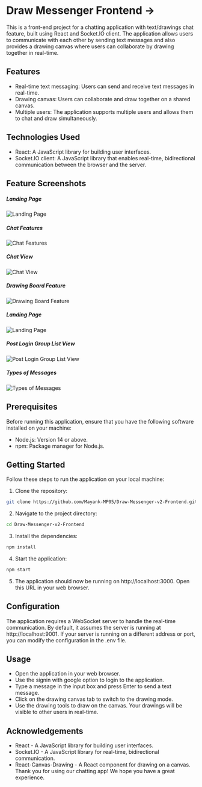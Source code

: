 # Draw Messenger Frontend →

This is a front-end project for a chatting application with text/drawings chat feature, built using React and Socket.IO client. The application allows users to communicate with each other by sending text messages and also provides a drawing canvas where users can collaborate by drawing together in real-time.

## Features

- Real-time text messaging: Users can send and receive text messages in real-time.
- Drawing canvas: Users can collaborate and draw together on a shared canvas.
- Multiple users: The application supports multiple users and allows them to chat and draw simultaneously.

## Technologies Used

- React: A JavaScript library for building user interfaces.
- Socket.IO client: A JavaScript library that enables real-time, bidirectional communication between the browser and the server.

## Feature Screenshots

##### Landing Page
![Landing Page](https://github.com/Mayank-MP05/Draw-Messenger-v2-Frontend/blob/master/docs/landing-page.png?raw=true)

##### Chat Features
![Chat Features](https://github.com/Mayank-MP05/Draw-Messenger-v2-Frontend/blob/master/docs/chat-features.png?raw=true)

##### Chat View
![Chat View](https://github.com/Mayank-MP05/Draw-Messenger-v2-Frontend/blob/master/docs/chat-view.png?raw=true)

##### Drawing Board Feature
![Drawing Board Feature](https://github.com/Mayank-MP05/Draw-Messenger-v2-Frontend/blob/master/docs/drawing-board-feature.png?raw=true)

##### Landing Page
![Landing Page](https://github.com/Mayank-MP05/Draw-Messenger-v2-Frontend/blob/master/docs/landing-page.png?raw=true)

##### Post Login Group List View
![Post Login Group List View](https://github.com/Mayank-MP05/Draw-Messenger-v2-Frontend/blob/master/docs/post-login-group-list-view.png?raw=true)

##### Types of Messages
![Types of Messages](https://github.com/Mayank-MP05/Draw-Messenger-v2-Frontend/blob/master/docs/types-of-messages.png?raw=true)

## Prerequisites

Before running this application, ensure that you have the following software installed on your machine:

- Node.js: Version 14 or above.
- npm: Package manager for Node.js.

## Getting Started

Follow these steps to run the application on your local machine:

1. Clone the repository:

```bash
git clone https://github.com/Mayank-MP05/Draw-Messenger-v2-Frontend.git
```

2. Navigate to the project directory:

```bash
cd Draw-Messenger-v2-Frontend
```

3. Install the dependencies:

```bash
npm install
```

4. Start the application:

```bash
npm start
```

5. The application should now be running on http://localhost:3000. Open this URL in your web browser.

## Configuration

The application requires a WebSocket server to handle the real-time communication. By default, it assumes the server is running at http://localhost:9001. If your server is running on a different address or port, you can modify the configuration in the .env file.

## Usage

- Open the application in your web browser.
- Use the signin with google option to login to the application.
- Type a message in the input box and press Enter to send a text message.
- Click on the drawing canvas tab to switch to the drawing mode.
- Use the drawing tools to draw on the canvas. Your drawings will be visible to other users in real-time.

## Acknowledgements
- React - A JavaScript library for building user interfaces.
- Socket.IO - A JavaScript library for real-time, bidirectional communication.
- React-Canvas-Drawing - A React component for drawing on a canvas.
Thank you for using our chatting app! We hope you have a great experience.
